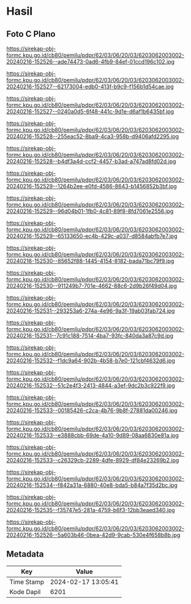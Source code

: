 # Hasil

## Foto C Plano

https://sirekap-obj-formc.kpu.go.id/cb80/pemilu/pdpr/62/03/06/20/03/6203062003002-20240216-152526--ade74473-0ad6-4fb9-84ef-01ccd196c102.jpg

https://sirekap-obj-formc.kpu.go.id/cb80/pemilu/pdpr/62/03/06/20/03/6203062003002-20240216-152527--62173004-edb0-413f-b9c9-f156b1d54cae.jpg

https://sirekap-obj-formc.kpu.go.id/cb80/pemilu/pdpr/62/03/06/20/03/6203062003002-20240216-152527--0240a0d5-6f48-441c-9d1e-d6af1b6435bf.jpg

https://sirekap-obj-formc.kpu.go.id/cb80/pemilu/pdpr/62/03/06/20/03/6203062003002-20240216-152528--255eac52-8ba9-4ca3-958b-d9406afd2295.jpg

https://sirekap-obj-formc.kpu.go.id/cb80/pemilu/pdpr/62/03/06/20/03/6203062003002-20240216-152528--b4df3a4d-ccf2-4457-b3ad-a747ad8fd02d.jpg

https://sirekap-obj-formc.kpu.go.id/cb80/pemilu/pdpr/62/03/06/20/03/6203062003002-20240216-152529--1264b2ee-e0fd-4586-8643-b1456852b3bf.jpg

https://sirekap-obj-formc.kpu.go.id/cb80/pemilu/pdpr/62/03/06/20/03/6203062003002-20240216-152529--96d04b01-1fb0-4c81-89f8-8fd7061e2556.jpg

https://sirekap-obj-formc.kpu.go.id/cb80/pemilu/pdpr/62/03/06/20/03/6203062003002-20240216-152529--65133650-ec4b-429c-a037-d8584abfb7e7.jpg

https://sirekap-obj-formc.kpu.go.id/cb80/pemilu/pdpr/62/03/06/20/03/6203062003002-20240216-152530--85652f88-1445-4154-8182-bada71bc79f9.jpg

https://sirekap-obj-formc.kpu.go.id/cb80/pemilu/pdpr/62/03/06/20/03/6203062003002-20240216-152530--911249b7-701e-4662-88c6-2d9b26f49d04.jpg

https://sirekap-obj-formc.kpu.go.id/cb80/pemilu/pdpr/62/03/06/20/03/6203062003002-20240216-152531--293253a6-274a-4e96-9a3f-19ab03fab724.jpg

https://sirekap-obj-formc.kpu.go.id/cb80/pemilu/pdpr/62/03/06/20/03/6203062003002-20240216-152531--7c91c188-7514-4ba7-93fc-840da3a87c9d.jpg

https://sirekap-obj-formc.kpu.go.id/cb80/pemilu/pdpr/62/03/06/20/03/6203062003002-20240216-152532--f1dc9a64-902b-4b58-b7e0-121cbf4632d6.jpg

https://sirekap-obj-formc.kpu.go.id/cb80/pemilu/pdpr/62/03/06/20/03/6203062003002-20240216-152532--51c2e4f3-2413-4844-a3ef-9dc2b3c922f9.jpg

https://sirekap-obj-formc.kpu.go.id/cb80/pemilu/pdpr/62/03/06/20/03/6203062003002-20240216-152533--00185426-c2ca-4b76-9b8f-27881da00246.jpg

https://sirekap-obj-formc.kpu.go.id/cb80/pemilu/pdpr/62/03/06/20/03/6203062003002-20240216-152533--e3888cbb-69de-4a10-9d89-08aa6830e81a.jpg

https://sirekap-obj-formc.kpu.go.id/cb80/pemilu/pdpr/62/03/06/20/03/6203062003002-20240216-152533--c26329cb-2289-4dfe-8929-df84e23269b2.jpg

https://sirekap-obj-formc.kpu.go.id/cb80/pemilu/pdpr/62/03/06/20/03/6203062003002-20240216-152534--f842a31a-6880-40e8-bda5-b84a7f35d2bc.jpg

https://sirekap-obj-formc.kpu.go.id/cb80/pemilu/pdpr/62/03/06/20/03/6203062003002-20240216-152535--f35747e5-281a-4759-b6f3-12bb3eaed340.jpg

https://sirekap-obj-formc.kpu.go.id/cb80/pemilu/pdpr/62/03/06/20/03/6203062003002-20240216-152526--5a603b46-0bea-42d9-9cab-530e4f658b8b.jpg


## Metadata

| Key        | Value               |
| ---------- | ------------------- |
| Time Stamp | 2024-02-17 13:05:41 |
| Kode Dapil | 6201                |



